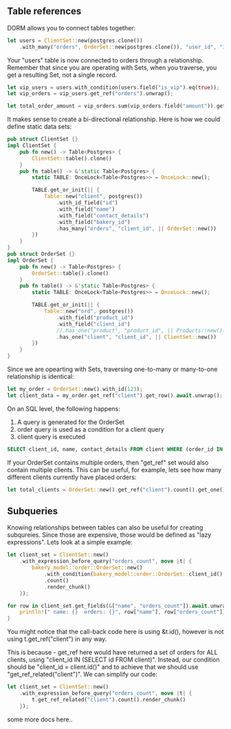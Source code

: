 ## Table references

DORM allows you to connect tables together:

```rust
let users = ClientSet::new(postgres.clone())
    .with_many("orders", OrderSet::new(postgres.clone()), "user_id", "id")
```

Your "users" table is now connected to orders through a relationship. Remember that since
you are operating with Sets, when you traverse, you get a resulting Set, not a single record.

```rust
let vip_users = users.with_condition(users.field("is_vip").eq(true));
let vip_orders = vip_users.get_ref("orders").unwrap();

let total_order_amount = vip_orders.sum(vip_orders.field("amount")).get_one().await.unwrap();
```

It makes sense to create a bi-directional relationship. Here is how we could define static data sets:

```rust
pub struct ClientSet {}
impl ClientSet {
    pub fn new() -> Table<Postgres> {
        ClientSet::table().clone()
    }
    pub fn table() -> &'static Table<Postgres> {
        static TABLE: OnceLock<Table<Postgres>> = OnceLock::new();

        TABLE.get_or_init(|| {
            Table::new("client", postgres())
                .with_id_field("id")
                .with_field("name")
                .with_field("contact_details")
                .with_field("bakery_id")
                .has_many("orders", "client_id", || OrderSet::new())
        })
    }
}
pub struct OrderSet {}
impl OrderSet {
    pub fn new() -> Table<Postgres> {
        OrderSet::table().clone()
    }
    pub fn table() -> &'static Table<Postgres> {
        static TABLE: OnceLock<Table<Postgres>> = OnceLock::new();

        TABLE.get_or_init(|| {
            Table::new("ord", postgres())
                .with_field("product_id")
                .with_field("client_id")
                //.has_one("product", "product_id", || Products::new().table())
                .has_one("client", "client_id", || ClientSet::new())
        })
    }
}
```

Since we are opearting with Sets, traversing one-to-many or many-to-one relationship is identical:

```rust
let my_order = OrderSet::new().with_id(123);
let client_data = my_order.get_ref("client").get_row().await.unwrap();
```

On an SQL level, the following happens:

1.  A query is generated for the OrderSet
2.  order query is used as a condition for a client query
3.  client query is executed

```sql
SELECT client_id, name, contact_details FROM client WHERE (order_id IN (SELECT id FROM ord WHERE (product_id = 123)));
```

If your OrderSet contains multiple orders, then "get_ref" set would also contain multiple clients.
This can be useful, for example, lets see how many different clients currently have placed orders:

```rust
let total_clients = OrderSet::new().get_ref("client").count().get_one().await.unwrap();
```

## Subqueries

Knowing relationships between tables can also be useful for creating subqureies. Since those are expensive,
those would be defined as "lazy expressions". Lets look at a simple example:

```rust
let client_set = ClientSet::new()
    .with_expression_before_query("orders_count", move |t| {
        bakery_model::order::OrderSet::new()
            .with_condition(bakery_model::order::OrderSet::client_id().eq(&t.id()))
            .count()
            .render_chunk()
    });

for row in client_set.get_fields(&["name", "orders_count"]).await.unwrap() {
    println!(" name: {}  orders: {}", row["name"], row["orders_count"]);
}
```

You might notice that the call-back code here is using &t.id(), however is not using t.get_ref("client") in any way.

This is because - get_ref here would have returned a set of orders for ALL clients, using "client_id IN (SELECT id FROM client)".
Instead, our condition should be "client_id = client.id()" and to achieve that we should use "get_ref_related("client")". We can
simplify our code:

```rust
let client_set = ClientSet::new()
    .with_expression_before_query("orders_count", move |t| {
        t.get_ref_related("client").count().render_chunk()
    });
```

some more docs here..
